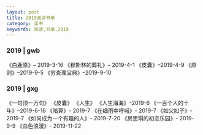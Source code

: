 ```yaml
---
layout: post
title: 2019阅读书单
category: 读书
keywords: 阅读,书单,2019
---
```


### 2019 | gwb

《白鹿原》– 2019-3-16
《穆斯林的葬礼》– 2019-4-1
《皮囊》–2019-4-9
《原则》–2019-9-5
《穷查理宝典》–2019-9-10

### 2019 | gxg

《一句顶一万句》
《皮囊》
《人生》
《人生海海》–2019-6
《一百个人的十年》–2019-6-16
《暗算》- 2019-7
《在细雨中呼喊》- 2019-7
《如父如子》- 2019-7
《如何成为一个有趣的人》- 2019-7-20
《房思琪的初恋乐园》- 2019-9-9
《血色浪漫》- 2019-11-22
